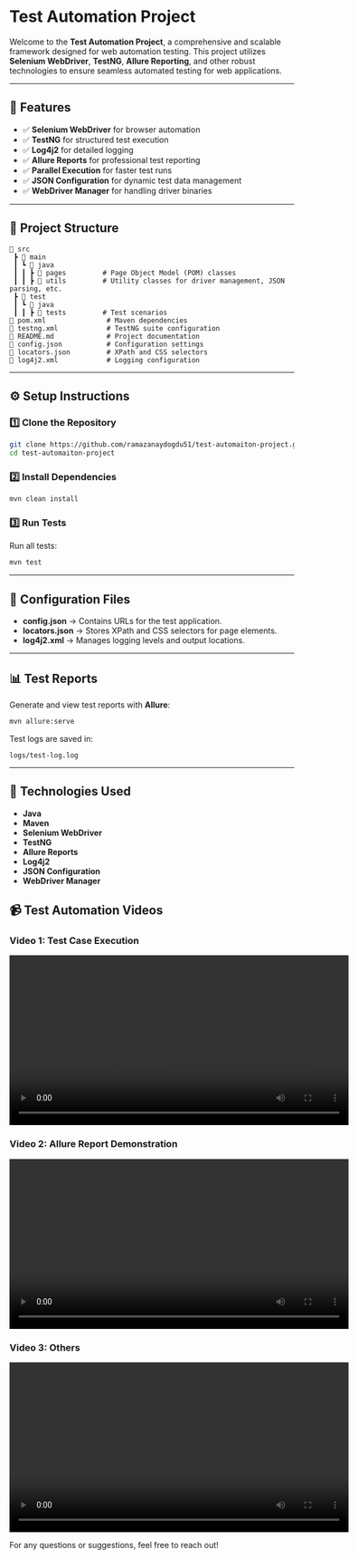 #  Test Automation Project

Welcome to the **Test Automation Project**, a comprehensive and scalable framework designed for web automation testing. This project utilizes **Selenium WebDriver**, **TestNG**, **Allure Reporting**, and other robust technologies to ensure seamless automated testing for web applications.

---

## 📌 Features

- ✅ **Selenium WebDriver** for browser automation
- ✅ **TestNG** for structured test execution
- ✅ **Log4j2** for detailed logging
- ✅ **Allure Reports** for professional test reporting
- ✅ **Parallel Execution** for faster test runs
- ✅ **JSON Configuration** for dynamic test data management
- ✅ **WebDriver Manager** for handling driver binaries


---

## 📂 Project Structure

```
📂 src
 ┣ 📂 main
 ┃ ┗ 📂 java
 ┃ ┃ ┣ 📂 pages         # Page Object Model (POM) classes
 ┃ ┃ ┣ 📂 utils         # Utility classes for driver management, JSON parsing, etc.
 ┣ 📂 test
 ┃ ┗ 📂 java
 ┃ ┃ ┣ 📂 tests         # Test scenarios
📜 pom.xml               # Maven dependencies
📜 testng.xml            # TestNG suite configuration
📜 README.md             # Project documentation
📜 config.json           # Configuration settings
📜 locators.json         # XPath and CSS selectors
📜 log4j2.xml            # Logging configuration
```

---

## ⚙️ Setup Instructions

### 1️⃣ Clone the Repository

```bash
git clone https://github.com/ramazanaydogdu51/test-automaiton-project.git
cd test-automaiton-project
```

### 2️⃣ Install Dependencies

```bash
mvn clean install
```

### 3️⃣ Run Tests

Run all tests:

```bash
mvn test
```


---

## 📜 Configuration Files

- **config.json** → Contains URLs for the test application.
- **locators.json** → Stores XPath and CSS selectors for page elements.
- **log4j2.xml** → Manages logging levels and output locations.

---

## 📊 Test Reports

Generate and view test reports with **Allure**:

```bash
mvn allure:serve
```

Test logs are saved in:

```
logs/test-log.log
```

---

## 📌 Technologies Used

- **Java**
- **Maven**
- **Selenium WebDriver**
- **TestNG**
- **Allure Reports**
- **Log4j2**
- **JSON Configuration**
- **WebDriver Manager**


## 📹 Test Automation Videos

### Video 1: Test Case Execution
<video width="600" controls>
  <source src="https://raw.githubusercontent.com/KULLANICI_ADI/REPO_ADI/main/videos/test-execution.mp4" type="video/mp4">
  Your browser does not support the video tag.
</video>

### Video 2: Allure Report Demonstration
<video width="600" controls>
  <source src="https://raw.githubusercontent.com/KULLANICI_ADI/REPO_ADI/main/videos/allure-report.mp4" type="video/mp4">
  Your browser does not support the video tag.
</video>

### Video 3: Others
<video width="600" controls>
  <source src="https://raw.githubusercontent.com/KULLANICI_ADI/REPO_ADI/main/videos/others.mp4" type="video/mp4">
  Your browser does not support the video tag.
</video>


For any questions or suggestions, feel free to reach out!



